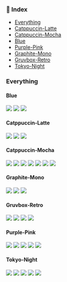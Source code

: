 ### 📖 Index
- [Everything](src/index/Everything.md)
- [Catppuccin-Latte](src/index/Catppuccin-Latte.md)
- [Catppuccin-Mocha](src/index/Catppuccin-Mocha.md)
- [Blue](src/index/Blue.md)
- [Purple-Pink](src/index/Dark-Purple-Pink.md)
- [Graphite-Mono](src/index/Graphite-Mono.md)
- [Gruvbox-Retro](src/index/Gruvbox-Retro.md)
- [Tokyo-Night](src/index/Tokyo-Night.md)

### Everything

#### Blue

<img src="https://github.com/iambluie/masterpiecewallpapers/blob/main/src/wallpapers/Blue/Bluenight.gif?raw=true">
<img src="https://github.com/iambluie/masterpiecewallpapers/blob/main/src/wallpapers/Blue/Coast.jpg?raw=true">
<img src="https://github.com/iambluie/masterpiecewallpapers/blob/main/src/wallpapers/Blue/Paintedblue.png?raw=true">

#### Catppuccin-Latte

<img src="https://github.com/iambluie/masterpiecewallpapers/blob/main/src/wallpapers/Catppuccin-Latte/chainsaw_angel_lake.jpg?raw=true">
<img src="https://github.com/iambluie/masterpiecewallpapers/blob/main/src/wallpapers/Catppuccin-Latte/jormungandr.jpg?raw=true">
<img src="https://github.com/iambluie/masterpiecewallpapers/blob/main/src/wallpapers/Catppuccin-Latte/rocket_launch.png?raw=true">

#### Catppuccin-Mocha

<img src="https://github.com/iambluie/masterpiecewallpapers/blob/main/src/wallpapers/Catppuccin-Mocha/apex_octane.jpg?raw=true">
<img src="https://github.com/iambluie/masterpiecewallpapers/blob/main/src/wallpapers/Catppuccin-Mocha/blackwhite.png?raw=true">
<img src="https://github.com/iambluie/masterpiecewallpapers/blob/main/src/wallpapers/Catppuccin-Mocha/boat_abondoned.jpg?raw=true">
<img src="https://github.com/iambluie/masterpiecewallpapers/blob/main/src/wallpapers/Catppuccin-Mocha/cat_leaves.png?raw=true">
<img src="https://github.com/iambluie/masterpiecewallpapers/blob/main/src/wallpapers/Catppuccin-Mocha/escape_velocity.jpg?raw=true">
<img src="https://github.com/iambluie/masterpiecewallpapers/blob/main/src/wallpapers/Catppuccin-Mocha/evening-sky.png?raw=true">
<img src="https://github.com/iambluie/masterpiecewallpapers/blob/main/src/wallpapers/Catppuccin-Mocha/pink.png?raw=true">

#### Graphite-Mono

<img src="https://github.com/iambluie/masterpiecewallpapers/blob/main/src/wallpapers/Graphite-Mono/chainsawman_sketch.png?raw=true">
<img src="https://github.com/iambluie/masterpiecewallpapers/blob/main/src/wallpapers/Graphite-Mono/mountain_snow.jpg?raw=true">
<img src="https://github.com/iambluie/masterpiecewallpapers/blob/main/src/wallpapers/Graphite-Mono/spring_bloom.jpg?raw=true">

#### Gruvbox-Retro

<img src="https://github.com/iambluie/masterpiecewallpapers/blob/main/src/wallpapers/Gruvbox-Retro/minimal_squares.png?raw=true">
<img src="https://github.com/iambluie/masterpiecewallpapers/blob/main/src/wallpapers/Gruvbox-Retro/patterns.jpg?raw=true">
<img src="https://github.com/iambluie/masterpiecewallpapers/blob/main/src/wallpapers/Gruvbox-Retro/street.png?raw=true">
<img src="https://github.com/iambluie/masterpiecewallpapers/blob/main/src/wallpapers/Gruvbox-Retro/wall.jpg?raw=true">

#### Purple-Pink

<img src="https://github.com/iambluie/masterpiecewallpapers/blob/main/src/wallpapers/Purple-Pink/city.jpg?raw=true">
<img src="https://github.com/iambluie/masterpiecewallpapers/blob/main/src/wallpapers/Purple-Pink/roof.jpg?raw=true">
<img src="https://github.com/iambluie/masterpiecewallpapers/blob/main/src/wallpapers/Purple-Pink/sky1.png?raw=true">
<img src="https://github.com/iambluie/masterpiecewallpapers/blob/main/src/wallpapers/Purple-Pink/sky2.jpg?raw=true">
<img src="https://github.com/iambluie/masterpiecewallpapers/blob/main/src/wallpapers/Purple-Pink/sky3.png?raw=true">

#### Tokyo-Night

<img src="https://github.com/iambluie/masterpiecewallpapers/blob/main/src/wallpapers/Tokyo-Night/cat_lofi_cafe.jpg?raw=true">
<img src="https://github.com/iambluie/masterpiecewallpapers/blob/main/src/wallpapers/Tokyo-Night/cyber.jpg?raw=true">
<img src="https://github.com/iambluie/masterpiecewallpapers/blob/main/src/wallpapers/Tokyo-Night/edger_lucy_neon.jpg?raw=true">
<img src="https://github.com/iambluie/masterpiecewallpapers/blob/main/src/wallpapers/Tokyo-Night/lowpoly_street.png?raw=true">
<img src="https://github.com/iambluie/masterpiecewallpapers/blob/main/src/wallpapers/Tokyo-Night/tokyo_pink.png?raw=true">